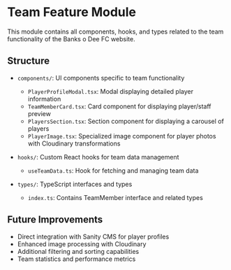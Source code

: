 # Team Feature Module

This module contains all components, hooks, and types related to the team functionality of the Banks o Dee FC website.

## Structure

- `components/`: UI components specific to team functionality
  - `PlayerProfileModal.tsx`: Modal displaying detailed player information
  - `TeamMemberCard.tsx`: Card component for displaying player/staff preview
  - `PlayersSection.tsx`: Section component for displaying a carousel of players
  - `PlayerImage.tsx`: Specialized image component for player photos with Cloudinary transformations

- `hooks/`: Custom React hooks for team data management
  - `useTeamData.ts`: Hook for fetching and managing team data

- `types/`: TypeScript interfaces and types
  - `index.ts`: Contains TeamMember interface and related types

## Future Improvements

- Direct integration with Sanity CMS for player profiles
- Enhanced image processing with Cloudinary
- Additional filtering and sorting capabilities
- Team statistics and performance metrics
